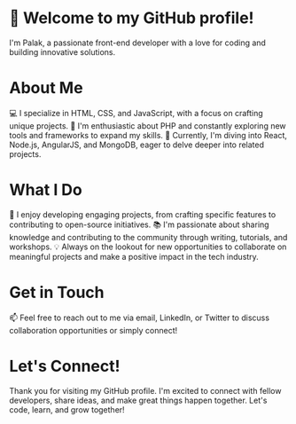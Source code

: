 # 👋 Welcome to my GitHub profile!

I'm Palak, a passionate front-end developer with a love for coding and building innovative solutions.

# About Me
💻 I specialize in HTML, CSS, and JavaScript, with a focus on crafting unique projects.
🚀 I'm enthusiastic about PHP and constantly exploring new tools and frameworks to expand my skills.
🌱 Currently, I'm diving into React, Node.js, AngularJS, and MongoDB, eager to delve deeper into related projects.

# What I Do
🔧 I enjoy developing engaging projects, from crafting specific features to contributing to open-source initiatives.
📚 I'm passionate about sharing knowledge and contributing to the community through writing, tutorials, and workshops.
💡 Always on the lookout for new opportunities to collaborate on meaningful projects and make a positive impact in the tech industry.

# Get in Touch
📫 Feel free to reach out to me via email, LinkedIn, or Twitter to discuss collaboration opportunities or simply connect!

# Let's Connect!
Thank you for visiting my GitHub profile. I'm excited to connect with fellow developers, share ideas, and make great things happen together. Let's code, learn, and grow together!
